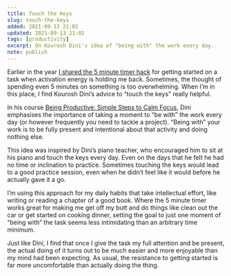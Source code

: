 ```yaml
---
title: Touch the keys
slug: touch-the-keys
added: 2021-09-13 21:02
updated: 2021-09-13 21:02
tags: [productivity]
excerpt: On Kourosh Dini's idea of "being with" the work every day.
note: publish
---
```


Earlier in the year [I shared the 5 minute timer hack](https://rachsmith.com/the-5-minute-timer-hack-i-use-to-get-almost-anything-done/) for getting started on a task when activation energy is holding me back. Sometimes, the thought of spending even 5 minutes on something is too overwhelming. When I’m in this place, I find Kourosh Dini’s advice to “touch the keys” really helpful.

In his course [Being Productive: Simple Steps to Calm Focus](https://www.kouroshdini.com/course-books/), Dini emphasises the importance of taking a moment to “be with” the work every day (or however frequently you need to tackle a project). “Being with” your work is to be fully present and intentional about that activity and doing nothing else.

This idea was inspired by Dini’s piano teacher, who encouraged him to sit at his piano and touch the keys every day. Even on the days that he felt he had no time or inclination to practice. Sometimes touching the keys would lead to a good practice session, even when he didn’t feel like it would before he actually gave it a go.

I’m using this approach for my daily habits that take intellectual effort, like writing or reading a chapter of a good book. Where the 5 minute timer works great for making me get off my butt and do things like clean out the car or get started on cooking dinner, setting the goal to just one moment of “being with” the task seems less intimidating than an arbitrary time minimum.

Just like Dini, I find that once I give the task my full attention and be present, the actual doing of it turns out to be much easier and more enjoyable than my mind had been expecting. As usual, the resistance to getting started is far more uncomfortable than actually doing the thing.
